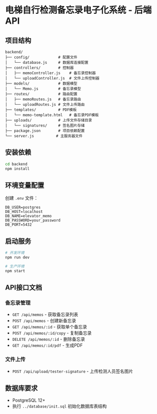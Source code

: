 # 电梯自行检测备忘录电子化系统 - 后端API

## 项目结构
```
backend/
├── config/             # 配置文件
│   └── database.js     # 数据库连接配置
├── controllers/        # 控制器
│   ├── memoController.js    # 备忘录控制器
│   └── uploadController.js  # 文件上传控制器
├── models/             # 数据模型
│   └── Memo.js         # 备忘录模型
├── routes/             # 路由配置
│   ├── memoRoutes.js   # 备忘录路由
│   └── uploadRoutes.js # 文件上传路由
├── templates/          # PDF模板
│   └── memo-template.html   # 备忘录PDF模板
├── uploads/            # 上传文件存储目录
│   └── signatures/     # 签名图片存储
├── package.json        # 项目依赖配置
└── server.js          # 主服务器文件
```

## 安装依赖
```bash
cd backend
npm install
```

## 环境变量配置
创建 `.env` 文件：
```
DB_USER=postgres
DB_HOST=localhost
DB_NAME=elevator_memo
DB_PASSWORD=your_password
DB_PORT=5432
```

## 启动服务
```bash
# 开发环境
npm run dev

# 生产环境
npm start
```

## API接口文档

### 备忘录管理
- `GET /api/memos` - 获取备忘录列表
- `POST /api/memos` - 创建新备忘录
- `GET /api/memos/:id` - 获取单个备忘录
- `POST /api/memos/:id/copy` - 复制备忘录
- `DELETE /api/memos/:id` - 删除备忘录
- `GET /api/memos/:id/pdf` - 生成PDF

### 文件上传
- `POST /api/upload/tester-signature` - 上传检测人员签名图片

## 数据库要求
- PostgreSQL 12+
- 执行 `../database/init.sql` 初始化数据库表结构